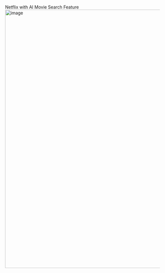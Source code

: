 Netflix with AI Movie Search Feature
<img width="1886" height="842" alt="image" src="https://github.com/user-attachments/assets/cceec765-8a6f-4f42-b606-cba75c1c02d4" />
